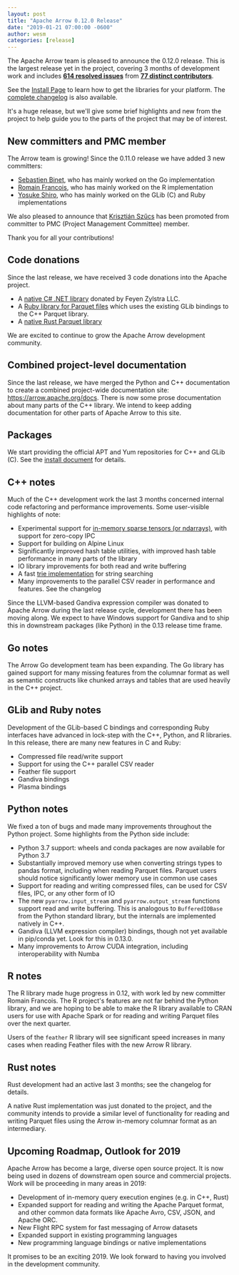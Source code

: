 ```yaml
---
layout: post
title: "Apache Arrow 0.12.0 Release"
date: "2019-01-21 07:00:00 -0600"
author: wesm
categories: [release]
---
```

<!--
{% comment %}
Licensed to the Apache Software Foundation (ASF) under one or more
contributor license agreements.  See the NOTICE file distributed with
this work for additional information regarding copyright ownership.
The ASF licenses this file to you under the Apache License, Version 2.0
(the "License"); you may not use this file except in compliance with
the License.  You may obtain a copy of the License at

http://www.apache.org/licenses/LICENSE-2.0

Unless required by applicable law or agreed to in writing, software
distributed under the License is distributed on an "AS IS" BASIS,
WITHOUT WARRANTIES OR CONDITIONS OF ANY KIND, either express or implied.
See the License for the specific language governing permissions and
limitations under the License.
{% endcomment %}
-->

The Apache Arrow team is pleased to announce the 0.12.0 release. This is the
largest release yet in the project, covering 3 months of development work and
includes [**614 resolved issues**][1] from [**77 distinct contributors**][22].

See the [Install Page][2] to learn how to get the libraries for your
platform. The [complete changelog][3] is also available.

It's a huge release, but we'll give some brief highlights and new from the
project to help guide you to the parts of the project that may be of interest.

## New committers and PMC member

The Arrow team is growing! Since the 0.11.0 release we have added 3 new
committers:

* [Sebastien Binet][13], who has mainly worked on the Go implementation
* [Romain Francois][14], who has mainly worked on the R implementation
* [Yosuke Shiro][15], who has mainly worked on the GLib (C) and Ruby
  implementations

We also pleased to announce that [Krisztián Szűcs][16] has been promoted
from committer to PMC (Project Management Committee) member.

Thank you for all your contributions!

## Code donations

Since the last release, we have received 3 code donations into the Apache
project.

* A [native C# .NET library][17] donated by Feyen Zylstra LLC.
* A [Ruby library for Parquet files][18] which uses the existing GLib bindings to
  the C++ Parquet library.
* A [native Rust Parquet library][19]

We are excited to continue to grow the Apache Arrow development community.

## Combined project-level documentation

Since the last release, we have merged the Python and C++ documentation to
create a combined project-wide documentation site:
https://arrow.apache.org/docs. There is now some prose documentation about many
parts of the C++ library. We intend to keep adding documentation for other
parts of Apache Arrow to this site.

## Packages

We start providing the official APT and Yum repositories for C++ and
GLib (C). See the [install document][23] for details.

## C++ notes

Much of the C++ development work the last 3 months concerned internal code
refactoring and performance improvements. Some user-visible highlights of note:

* Experimental support for [in-memory sparse tensors (or ndarrays)][21], with
  support for zero-copy IPC
* Support for building on Alpine Linux
* Significantly improved hash table utilities, with improved hash table
  performance in many parts of the library
* IO library improvements for both read and write buffering
* A fast [trie implementation][20] for string searching
* Many improvements to the parallel CSV reader in performance and features. See
  the changelog

Since the LLVM-based Gandiva expression compiler was donated to Apache Arrow
during the last release cycle, development there has been moving along. We
expect to have Windows support for Gandiva and to ship this in downstream
packages (like Python) in the 0.13 release time frame.

## Go notes

The Arrow Go development team has been expanding. The Go library has gained
support for many missing features from the columnar format as well as semantic
constructs like chunked arrays and tables that are used heavily in the C++
project.

## GLib and Ruby notes

Development of the GLib-based C bindings and corresponding Ruby interfaces have
advanced in lock-step with the C++, Python, and R libraries. In this release,
there are many new features in C and Ruby:

* Compressed file read/write support
* Support for using the C++ parallel CSV reader
* Feather file support
* Gandiva bindings
* Plasma bindings

## Python notes

We fixed a ton of bugs and made many improvements throughout the Python
project. Some highlights from the Python side include:

* Python 3.7 support: wheels and conda packages are now available for Python
  3.7
* Substantially improved memory use when converting strings types to pandas
  format, including when reading Parquet files. Parquet users should notice
  significantly lower memory use in common use cases
* Support for reading and writing compressed files, can be used for CSV files,
  IPC, or any other form of IO
* The new `pyarrow.input_stream` and `pyarrow.output_stream` functions support
  read and write buffering. This is analogous to `BufferedIOBase` from the
  Python standard library, but the internals are implemented natively in C++.
* Gandiva (LLVM expression compiler) bindings, though not yet available in
  pip/conda yet. Look for this in 0.13.0.
* Many improvements to Arrow CUDA integration, including interoperability with
  Numba

## R notes

The R library made huge progress in 0.12, with work led by new committer Romain
Francois. The R project's features are not far behind the Python library, and
we are hoping to be able to make the R library available to CRAN users for use
with Apache Spark or for reading and writing Parquet files over the next
quarter.

Users of the `feather` R library will see significant speed increases in many
cases when reading Feather files with the new Arrow R library.

## Rust notes

Rust development had an active last 3 months; see the changelog for details.

A native Rust implementation was just donated to the project, and the community
intends to provide a similar level of functionality for reading and writing
Parquet files using the Arrow in-memory columnar format as an intermediary.

## Upcoming Roadmap, Outlook for 2019

Apache Arrow has become a large, diverse open source project. It is now being
used in dozens of downstream open source and commercial projects. Work will be
proceeding in many areas in 2019:

* Development of in-memory query execution engines (e.g. in C++, Rust)
* Expanded support for reading and writing the Apache Parquet format, and other
  common data formats like Apache Avro, CSV, JSON, and Apache ORC.
* New Flight RPC system for fast messaging of Arrow datasets
* Expanded support in existing programming languages
* New programming language bindings or native implementations

It promises to be an exciting 2019. We look forward to having you involved in
the development community.

[1]: https://issues.apache.org/jira/issues/?jql=project%20%3D%20ARROW%20AND%20status%20in%20(Resolved%2C%20Closed)%20AND%20fixVersion%20%3D%200.12.0
[2]: https://arrow.apache.org/install
[3]: https://arrow.apache.org/release/0.12.0.html
[13]: https://github.com/sbinet
[14]: https://github.com/romainfrancois
[15]: https://github.com/shiro615
[16]: https://github.com/kszucs
[17]: http://incubator.apache.org/ip-clearance/arrow-csharp-library.html
[18]: http://incubator.apache.org/ip-clearance/arrow-parquet-ruby.html
[19]: http://incubator.apache.org/ip-clearance/arrow-parquet-rust.html
[20]: https://github.com/apache/arrow/blob/master/cpp/src/arrow/util/trie.h
[21]: https://github.com/apache/arrow/blob/master/cpp/src/arrow/sparse_tensor.h
[22]: https://arrow.apache.org/release/0.12.0.html#contributors
[23]: https://arrow.apache.org/install/
